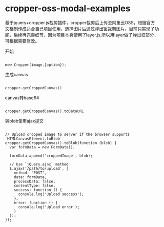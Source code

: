 # cropper-oss-modal-examples

基于jquery+cropper.js裁剪插件，cropper裁剪后上传至阿里云OSS，根据官方文档制作成适合自己项目使用，选择图片后通过弹出窗裁剪图片，目前只实现了功能，后续再完善细节，因为项目本身使用了layer.js,所以用layer做了弹出框部分，可根据需要修改。

开始

```

new Cropper(image,{option});

```

生成canvas

```

cropper.getCroppedCanvas() 

```

canvas转base64 

```

cropper.getCroppedCanvas().toDataURL

```


转blob使用ajax提交

```

// Upload cropped image to server if the browser supports `HTMLCanvasElement.toBlob`
cropper.getCroppedCanvas().toBlob(function (blob) {
  var formData = new FormData();

  formData.append('croppedImage', blob);

  // Use `jQuery.ajax` method
  $.ajax('/path/to/upload', {
    method: "POST",
    data: formData,
    processData: false,
    contentType: false,
    success: function () {
      console.log('Upload success');
    },
    error: function () {
      console.log('Upload error');
    }
  });
});

```
